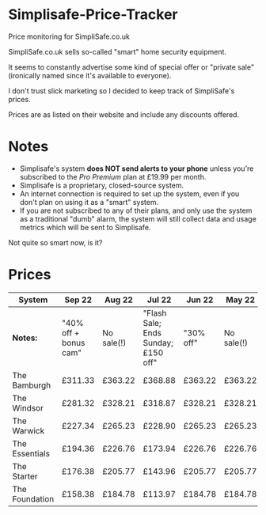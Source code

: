 # Simplisafe-Price-Tracker

Price monitoring for SimpliSafe.co.uk

SimpliSafe.co.uk sells so-called "smart" home security equipment.

It seems to constantly advertise some kind of special offer or "private sale" (ironically named since it's available to everyone).

I don't trust slick marketing so I decided to keep track of SimpliSafe's prices.

Prices are as listed on their website and include any discounts offered.

# Notes

* Simplisafe's system **does NOT send alerts to your phone** unless you're subscribed to the *Pro Premium* plan at £19.99 per month. 
* Simplisafe is a proprietary, closed-source system.
* An internet connection is required to set up the system, even if you don't plan on using it as a "smart" system.
* If you are not subscribed to any of their plans, and only use the system as a traditional "dumb" alarm, the system will still collect data and usage metrics which will be sent to Simplisafe.

Not quite so smart now, is it?

# Prices

| System         | Sep 22                | Aug 22     | Jul 22                              | Jun 22    | May 22     | Apr 22                     | Mar 22     | Feb 22                     | Jan 22                     |
| -------------- | ------                | ------     | ------                              | ------    | ------     | ------                     | ---------- | ----------                 | ----------                 |
| **Notes:**     | "40% off + bonus cam" | No sale(!) | "Flash Sale; Ends Sunday; £150 off" | "30% off" | No sale(!) | "Flash sale! Ends Monday!" | No sale(!) | "Private sale / Ends soon" | "Private sale / Ends soon" |
| The Bamburgh   | £311.33               | £363.22    | £368.88                             | £363.22   | £363.22    | £368.88                    | £352.72    | £353.88                    | £353.88                    |
| The Windsor    | £281.32               | £328.21    | £318.87                             | £328.21   | £328.21    | £318.87                    | £317.71    | £303.87                    | £303.87                    |
| The Warwick    | £227.34               | £265.23    | £228.90                             | £265.23   | £265.23    | £228.90                    | £254.73    | £213.90                    | £213.90                    |
| The Essentials | £194.36               | £226.76    | £173.94                             | £226.76   | £226.76    | £173.94                    | £216.26    | £158.94                    | £158.94                    |
| The Starter    | £176.38               | £205.77    | £143.96                             | £205.77   | £205.77    | £143.96                    | £195.27    | £128.96                    | £128.96                    |
| The Foundation | £158.38               | £184.78    | £113.97                             | £184.78   | £184.78    | £113.97                    | £174.28    | £98.97                     | £98.97                     |
